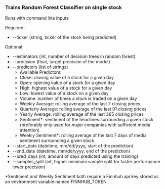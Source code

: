 ### Trains Random Forest Classifier on single stock

Runs with command line inputs

Required:
* --ticker (string, ticker of the stock being predicted)

Optional:
* --estimators (int, number of decision trees in random forest)
* --precision (float, target precision of the model)
* --predictors (list of strings)
  * Available Predictors:
  * Close: closing value of a stock for a given day
  * Open: opening value of a stock for a given day
  * High: highest value of a stock for a given day
  * Low: lowest value of a stock on a given day
  * Volume: number of times a stock is traded on a given day
  * Weekly Average: rolling average of the last 7 closing prices
  * Quarterly Average: rolling average of the last 91 closing prices
  * Yearly Average: rolling average of the last 365 closing prices
  * Sentiment*: sentiment of the headlines surrounding a given stock (preferably only used for major companies with sufficient media attention)
  * Weekly Sentiment*: rolling average of the last 7 days of media sentiment surrounding a given stock
* --start_date (datetime, mm/dd/yyyy, start of the prediction)
* --end_date (datetime, mm/dd/yyyy, end of the prediction)
* --pred_days (int, amount of days predicted using the training)
* --samples_split (int, higher minimum sample split for faster performance lower precision)

*Sentiment and Weekly Sentiment both require a Finnhub api key stored as an environment variable named FINNHUB_TOKEN